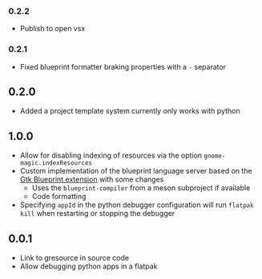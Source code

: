 ### 0.2.2

- Publish to open vsx

### 0.2.1

- Fixed blueprint formatter braking properties with a `-` separator

## 0.2.0

- Added a project template system currently only works with python

## 1.0.0

- Allow for disabling indexing of resources via the option `gnome-magic.indexResources`
- Custom implementation of the blueprint language server based on the [Gtk Blueprint extension](https://marketplace.visualstudio.com/items?itemName=bodil.blueprint-gtk) with some changes
  - Uses the `blueprint-compiler` from a meson subproject if available
  - Code formatting
- Specifying `appId` in the python debugger configuration will run `flatpak kill` when restarting or stopping the debugger

## 0.0.1

- Link to gresource in source code
- Allow debugging python apps in a flatpak
